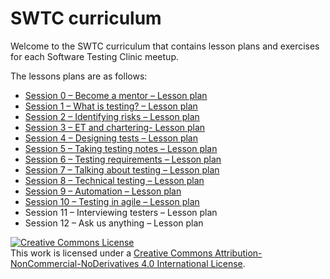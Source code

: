 # SWTC curriculum

Welcome to the SWTC curriculum that contains lesson plans and exercises for each Software Testing Clinic meetup.

The lessons plans are as follows:

* [Session 0 – Become a mentor – Lesson plan](lesson-plans/become-a-mentor.md)
* [Session 1 – What is testing? – Lesson plan](lesson-plans/what-is-testing.md)
* [Session 2 – Identifying risks – Lesson plan](lesson-plans/session-2-identifying-risks-lesson-plan.md)
* [Session 3 – ET and chartering- Lesson plan](lesson-plans/session-3-et-and-chartering-lesson-plan.md)
* [Session 4 – Designing tests – Lesson plan](lesson-plans/session-4-designing-tests-lesson-plan.md)
* [Session 5 – Taking testing notes – Lesson plan](lesson-plans/session-5-taking-testing-notes-lesson-plan.md)
* [Session 6 – Testing requirements – Lesson plan](lesson-plans/session-6-testing-requirements-lesson-plan.md)
* [Session 7 – Talking about testing – Lesson plan](lesson-plans/session-7-talking-about-testing-lesson-plan.md)
* [Session 8 – Technical testing – Lesson plan](lesson-plans/session-8-technical-testing-lesson-plan.md)
* [Session 9 – Automation – Lesson plan](lesson-plans/session-9-automation-lesson-plan.md)
* [Session 10 – Testing in agile – Lesson plan](lesson-plans/session-10-testing-in-agile-lesson-plan.md)
* Session 11 – Interviewing testers – Lesson plan
* Session 12 – Ask us anything – Lesson plan

[![Creative Commons License](https://i.creativecommons.org/l/by-nc-nd/4.0/88x31.png)](http://creativecommons.org/licenses/by-nc-nd/4.0/)  
This work is licensed under a [Creative Commons Attribution-NonCommercial-NoDerivatives 4.0 International License](http://creativecommons.org/licenses/by-nc-nd/4.0/).

